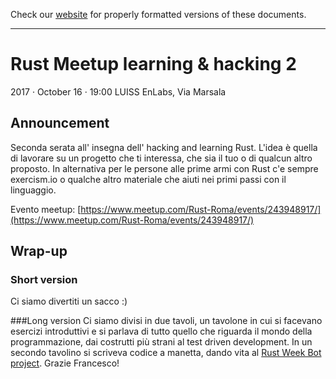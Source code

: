 Check our [website](http://rustaceans.uk/) for
properly formatted versions of these documents.

---

# Rust Meetup learning & hacking 2
2017 · October 16 · 19:00
LUISS EnLabs, Via Marsala

## Announcement
Seconda serata all' insegna dell' hacking and learning Rust. L'idea è quella di lavorare su un progetto che ti interessa, che sia il tuo o di qualcun altro proposto. In alternativa per le persone alle prime armi con Rust c'e sempre exercism.io o qualche altro materiale che aiuti nei primi passi con il linguaggio.

Evento meetup: [https://www.meetup.com/Rust-Roma/events/243948917/](https://www.meetup.com/Rust-Roma/events/243948917/)

## Wrap-up
### Short version
Ci siamo divertiti un sacco :)

###Long version
Ci siamo divisi in due tavoli, un tavolone in cui si facevano esercizi introduttivi e si parlava di tutto quello che riguarda il mondo della programmazione, dai costrutti più strani al test driven development. In un secondo tavolino si scriveva codice a manetta, dando vita al [Rust Week Bot project](https://github.com/RustRome/rust-week-bot). Grazie Francesco!
